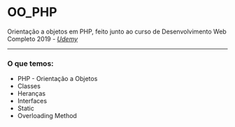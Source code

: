 # OO_PHP
Orientação a objetos em PHP, feito junto ao curso de Desenvolvimento Web Completo 2019 -
<em><a href="https://www.udemy.com/">Udemy</a></em>
<hr>

<h3>O que temos:</h3>
<ul>
	<li>PHP - Orientação a Objetos</li>
	<li>Classes</li>
  <li>Heranças</li>
  <li>Interfaces</li>
  <li>Static</li>
  <li>Overloading Method</li>
</ul>
